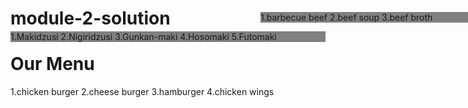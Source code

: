 # module-2-solution
<!DOCTYPE html>
<html>
<head>
<meta charset="utf-8">
<title>Assignment Solution Module 2</title>
<style>


h1 {
	margin-bottom: 30px;
	position: relative;
	left: 200px;
}


* {
	box-sizing: border-box;
}

div {
	background-color: white;
}

p {
	width: 50%;
	border: 1px solid black;
	color: black; 
	width: 300px;
	height: 100px;
	margin-top: 50px;
}




#p1 {
	background-color: gray;
}
#p2 {
	background-color: gray;
	position: relative;
	top: -150px;
	right: -400px;
}
#p3 {
	background-color: gray;
	position: relative;
	top: -150px;
}


</style>
</head>
<body>
<h1>Our Menu</h1>



<div>
	<p id="p1">
		1.chicken burger
		2.cheese burger
		3.hamburger
		4.chicken wings
	</p>
	<p id="p2">
		1.barbecue beef
		2.beef soup
		3.beef broth
	</p>
	<p id="p3">
		1.Makidzusi
		2.Nigiridzusi
		3.Gunkan-maki
		4.Hosomaki
		5.Futomaki
	</p>
</div>

</body>
</html>

